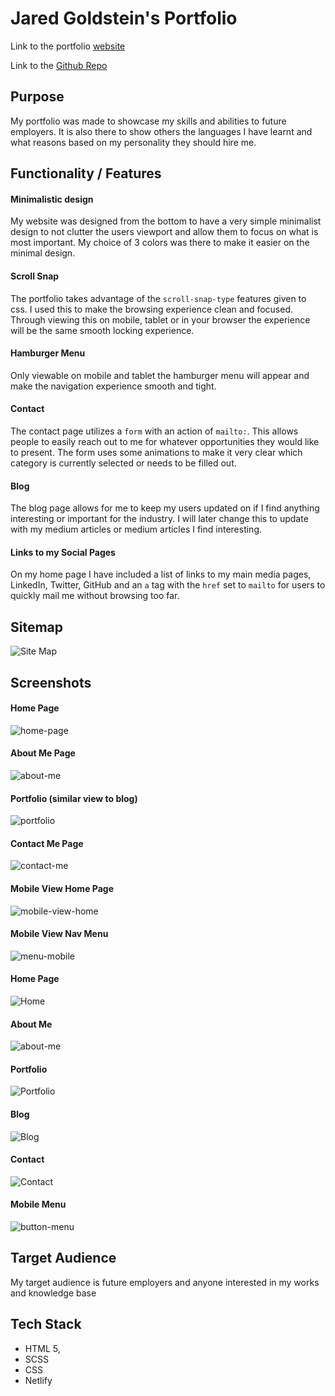 # Jared Goldstein's Portfolio

Link to the portfolio [website](https://jaredgold.netlify.app/)

Link to the [Github Repo](https://github.com/JaredGold/JaredG_Portfolio)

## Purpose

My portfolio was made to showcase my skills and abilities to future employers. It is also there to show others the languages I have learnt and what reasons based on my personality they should hire me.

## Functionality  / Features

#### Minimalistic design

My website was designed from the bottom to have a very simple minimalist design to not clutter the users viewport and allow them to focus on what is most important. My choice of 3 colors was there to make it easier on the minimal design.

#### Scroll Snap

The portfolio takes advantage of the `scroll-snap-type` features given to css. I used this to make the browsing experience clean and focused. Through viewing this on mobile, tablet or in your browser the experience will be the same smooth locking experience.

#### Hamburger Menu

Only viewable on mobile and tablet the hamburger menu will appear and make the navigation experience smooth and tight. 

#### Contact

The contact page utilizes a `form` with an action of `mailto:`. This allows people to easily  reach out to me for whatever opportunities they would like to present. The form uses some animations to make it very clear which category is currently selected or needs to be filled out.

#### Blog

The blog page allows for me to keep my users updated on if I find anything interesting or important for the industry. I will later change this to update with my medium  articles or medium articles I find interesting.

#### Links to my Social Pages

On my home page I have included a list of links to my main media pages, LinkedIn, Twitter, GitHub and an `a` tag with the `href` set to `mailto` for users to quickly mail me without browsing too far.

## Sitemap

![Site Map](./docs/images/site-map.png)

## Screenshots

#### Home Page

![home-page](./docs/images/home-page.JPG)

#### About Me Page

![about-me](./docs/images/about-me.JPG)

#### Portfolio (similar view to blog)

![portfolio](./docs/images/portfolio.JPG)

#### Contact Me Page

![contact-me](./docs/images/Contact-Me.JPG)

#### Mobile View Home Page

![mobile-view-home](./docs/images/mobile-view-home.JPG)

#### Mobile View Nav Menu

![menu-mobile](./docs/images/menu-mobile.JPG)

#### Home Page

![Home](./docs/SiteMap/Home.png)

#### About Me

![about-me](./docs/SiteMap/about-me.png)

#### Portfolio	

![Portfolio](./docs/SiteMap/Portfolio.png)

#### Blog

![Blog](./docs/SiteMap/Blog.png)

#### Contact

![Contact](./docs/SiteMap/Contact.png)

#### Mobile Menu

![button-menu](./docs/SiteMap/button-menu.png)



## Target Audience

My target audience is future employers and anyone interested in my works and knowledge base

##  Tech Stack

* HTML 5,
* SCSS
* CSS
* Netlify